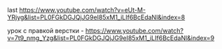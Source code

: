last https://www.youtube.com/watch?v=eUt-M-YRjyg&list=PL0FGkDGJQjJG9eI85xM1_iLIf6BcEdaNl&index=8


урок с правкой верстки - https://www.youtube.com/watch?v=7t9_nmg_Yzg&list=PL0FGkDGJQjJG9eI85xM1_iLIf6BcEdaNl&index=9